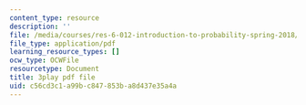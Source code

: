 ```yaml
---
content_type: resource
description: ''
file: /media/courses/res-6-012-introduction-to-probability-spring-2018/c56cd3c1a99bc847853ba8d437e35a4a_Xwd4ABlO0Dc.pdf
file_type: application/pdf
learning_resource_types: []
ocw_type: OCWFile
resourcetype: Document
title: 3play pdf file
uid: c56cd3c1-a99b-c847-853b-a8d437e35a4a
---
```

